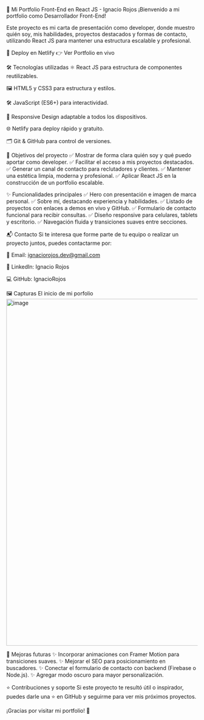 🌟 Mi Portfolio Front-End en React JS - Ignacio Rojos
¡Bienvenido a mi portfolio como Desarrollador Front-End!

Este proyecto es mi carta de presentación como developer, donde muestro quién soy, mis habilidades, proyectos destacados y formas de contacto, utilizando React JS para mantener una estructura escalable y profesional.

🚀 Deploy en Netlify
👉 Ver Portfolio en vivo


🛠️ Tecnologías utilizadas
⚛️ React JS para estructura de componentes reutilizables.

🖼️ HTML5 y CSS3 para estructura y estilos.

🛠️ JavaScript (ES6+) para interactividad.

📱 Responsive Design adaptable a todos los dispositivos.

🌐 Netlify para deploy rápido y gratuito.

🗂️ Git & GitHub para control de versiones.

🎯 Objetivos del proyecto
✅ Mostrar de forma clara quién soy y qué puedo aportar como developer.
✅ Facilitar el acceso a mis proyectos destacados.
✅ Generar un canal de contacto para reclutadores y clientes.
✅ Mantener una estética limpia, moderna y profesional.
✅ Aplicar React JS en la construcción de un portfolio escalable.

✨ Funcionalidades principales
✅ Hero con presentación e imagen de marca personal.
✅ Sobre mí, destacando experiencia y habilidades.
✅ Listado de proyectos con enlaces a demos en vivo y GitHub.
✅ Formulario de contacto funcional para recibir consultas.
✅ Diseño responsive para celulares, tablets y escritorio.
✅ Navegación fluida y transiciones suaves entre secciones.

📬 Contacto
Si te interesa que forme parte de tu equipo o realizar un proyecto juntos, puedes contactarme por:

📧 Email: ignaciorojos.dev@gmail.com

💼 LinkedIn: Ignacio Rojos

💻 GitHub: IgnacioRojos

🖼️ Capturas
El inicio de mi porfolio <img width="1900" height="911" alt="image" src="https://github.com/user-attachments/assets/d6fc6957-49bb-411f-b8b0-70aabf823ca3" />

🔮 Mejoras futuras
✨ Incorporar animaciones con Framer Motion para transiciones suaves.
✨ Mejorar el SEO para posicionamiento en buscadores.
✨ Conectar el formulario de contacto con backend (Firebase o Node.js).
✨ Agregar modo oscuro para mayor personalización.

⭐ Contribuciones y soporte
Si este proyecto te resultó útil o inspirador, puedes darle una ⭐ en GitHub y seguirme para ver mis próximos proyectos.

¡Gracias por visitar mi portfolio! 🚀

